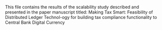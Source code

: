 This file contains the results of the scalability study described and presented in the paper manuscript titled: Making Tax Smart: Feasibility of Distributed Ledger Technol-ogy for building tax compliance functionality to Central Bank Digital Currency
